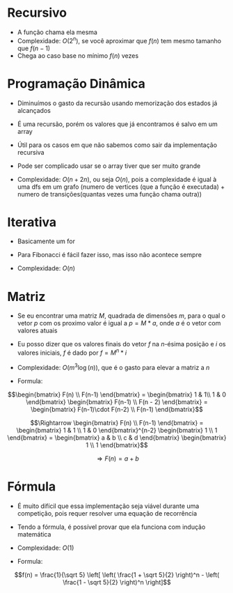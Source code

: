 # Recursivo
- A função chama ela mesma
- Complexidade: $`O(2^n)`$, se você aproximar que $`f(n)`$ tem mesmo tamanho que $`f(n-1)`$
- Chega ao caso base no mínimo $`f(n)`$ vezes

# Programação Dinâmica
- Diminuímos o gasto da recursão usando memorização dos estados já alcançados
- É uma recursão, porém os valores que já encontramos é salvo em um array
- Útil para os casos em que não sabemos como sair da implementação recursiva
- Pode ser complicado usar se o array tiver que ser muito grande

- Complexidade: $`O(n + 2n)`$, ou seja $`O(n)`$, pois a complexidade é igual à uma dfs em um grafo (numero de vertices (que a função é executada) + numero de transições(quantas vezes uma função chama outra))

# Iterativa
- Basicamente um for
- Para Fibonacci é fácil fazer isso, mas isso não acontece sempre

- Complexidade: $`O(n)`$

# Matriz
- Se eu encontrar uma matriz $`M`$, quadrada de dimensões $`m`$, para o qual o vetor $`p`$ com os proximo valor é igual a $`p = M * a`$, onde $`a`$ é o vetor com valores atuais
- Eu posso dizer que os valores finais do vetor $`f`$ na $`n`$-ésima posição e $`i`$ os valores iniciais, $`f`$ é dado por $`f = M^n * i`$

- Complexidade: $`O(m^3 \log (n))`$, que é o gasto para elevar a matriz a $`n`$
- Formula:
<!--
|F(n)  | = |1  1| |F(n-1)| = |F(n-1) + F(n-2)|
|F(n-1)|   |1  0| |F(n-2)|   |F(n-1)         |

|F(n)  | = |1  1|^n |1| = |a  b| |1|
|F(n-1)|   |1  0|   |1|   |c  d| |1|

F(n) = a + b
-->

```math
\begin{bmatrix}
F(n) \\
F(n-1) \end{bmatrix}
=
\begin{bmatrix}
1 & 1\\
1 & 0
\end{bmatrix}
\begin{bmatrix}
F(n-1) \\
F(n - 2)
\end{bmatrix}
=
\begin{bmatrix}
F(n-1)\cdot F(n-2) \\
F(n-1)
\end{bmatrix}
```

```math
\Rightarrow
\begin{bmatrix}
F(n) \\
F(n-1)
\end{bmatrix}
=
\begin{bmatrix}
1 & 1 \\
1 & 0
\end{bmatrix}^{n-2}
\begin{bmatrix}
1 \\
1
\end{bmatrix}
=
\begin{bmatrix}
a & b \\
c & d
\end{bmatrix}
\begin{bmatrix}
1 \\
1
\end{bmatrix}
```

```math
\Rightarrow
F(n) = a + b
```

# Fórmula
- É muito difícil que essa implementação seja viável durante uma competição, pois requer resolver uma equação de recorrência
- Tendo a fórmula, é possível provar que ela funciona com indução matemática

- Complexidade: $`O(1)`$
- Formula:
<!-- f(n) = (1 / sqrt(5)){[(1 + sqrt(5))/2]^n - [(1 - sqrt(5))/2]^n} -->
```math
f(n) = \frac{1}{\sqrt 5} \left[ \left( \frac{1 + \sqrt 5}{2} \right)^n - \left( \frac{1 - \sqrt 5}{2} \right)^n \right]
```
